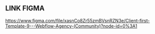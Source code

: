 ## LINK FIGMA
https://www.figma.com/file/xasnCo8Zr55zmBVsnRZN3e/Client-first-Template-9---Webflow-Agency-(Community)?node-id=0%3A1